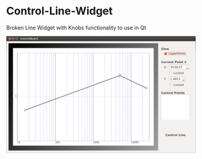 Control-Line-Widget
===================

Broken Line Widget with Knobs functionality to use in Qt

![Screenshot](docs/controlLineWidget.png)
